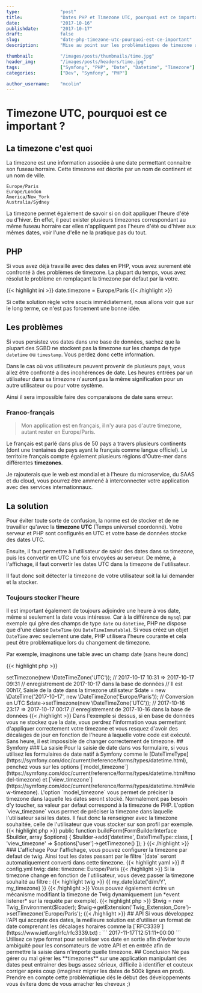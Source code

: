 ```yaml
---
type:               "post"
title:              "Dates PHP et Timezone UTC, pourquoi est ce important ?"
date:               "2017-10-16"
publishdate:        "2017-10-17"
draft:              false
slug:               "date-php-timezone-utc-pourquoi-est-ce-important"
description:        "Mise au point sur les problèmatiques de timezone avec les dates PHP."

thumbnail:          "/images/posts/thumbnails/time.jpg"
header_img:         "/images/posts/headers/time.jpg"
tags:               ["Symfony", "PHP", "Date", "Datetime", "Timezone"]
categories:         ["Dev", "Symfony", "PHP"]

author_username:    "mcolin"
---
```


# Timezone UTC, pourquoi est ce important ?

## La timezone c'est quoi

La timezone est une information associée à une date permettant connaitre son fuseau horraire. Cette timezone est décrite par un nom de continent et un nom de ville.

```
Europe/Paris
Europe/London
America/New_York
Australia/Sydney
```

La timezone permet également de savoir si on doit appliquer l'heure d'été ou d'hiver. En effet, il peut exister plusieurs timezones correspondant au même fuseau horraire car elles n'appliquent pas l'heure d'été ou d'hiver aux mêmes dates, voir l'une d'elle ne la pratique pas du tout.

## PHP

Si vous avez déjà travaillé avec des dates en PHP, vous avez surement été confronté à des problèmes de timezone. La plupart du temps, vous avez résolut le problème en remplaçant la timezone par defaut par la votre.

{{< highlight ini >}}
date.timezone = Europe/Paris
{{< /highlight >}}

Si cette solution règle votre soucis immédiatement, nous allons voir que sur le long terme, ce n'est pas forcement une bonne idée.

## Les problèmes

Si vous persistez vos dates dans une base de données, sachez que la plupart des SGBD ne stockent pas la timezone sur les champs de type `datetime` ou `timestamp`. Vous perdez donc cette information.

Dans le cas où vos utilisateurs peuvent provenir de plusieurs pays, vous allez être confronté a des incohérences de date. Les heures entrées par un utilisateur dans sa timezone n'auront pas la même signification pour un autre utilisateur ou pour votre système.

Ainsi il sera impossible faire des comparaisons de date sans erreur.

### Franco-français

> Mon application est en français, il n'y aura pas d'autre timezone, autant rester en Europe/Paris.

Le français est parlé dans plus de 50 pays a travers plusieurs continents (dont une trentaines de pays ayant le français comme langue officiel). Le territoire français compte également plusieurs régions d'Outre-mer dans différentes **timezones**.

Je rajouterais que le web est mondial et à l'heure du microservice, du SAAS et du cloud, vous pourrez être ammené à interconnecter votre application avec des services internationnaux.

## La solution

Pour éviter toute sorte de confusion, la norme est de stocker et de ne travailler qu'avec la **timezone UTC** (Temps universel coordonné). Votre serveur et PHP sont configurés en UTC et votre base de données stocke des dates UTC.

Ensuite, il faut permettre à l'utilisateur de saisir des dates dans sa timezone, puis les convertir en UTC une fois envoyées au serveur. De même, à l'affichage, il faut convertir les dates UTC dans la timezone de l'utilisateur.

Il faut donc soit détecter la timezone de votre utilisateur soit la lui demander et la stocker.

### Toujours stocker l'heure

Il est important également de toujours adjoindre une heure à vos date, même si seulement la date vous intéresse. Car à la différence de `mysql` par exemple qui gère des champs de type `date` ou `datetime`, PHP ne dispose que d'une classe `DateTime` (ou `DateTimeImmutable`). Si vous créez un objet `DateTime` avec seulement une date, PHP utilisera l'heure courante et cela peut être problèmatique lors du changement de timezone.

Par exemple, imaginons une table avec un champ date  (sans heure donc)

{{< highlight php >}}
<?php

// Il est 10h31, Saisie de la date dans la timezone utilisateur 
$date = new \DateTime('2017-10-17', new \DateTimeZone('Europe/Paris')); 
// Conversion en UTC
$date->setTimezone(new \DateTimeZone('UTC'));
// 2017-10-17 10:31 => 2017-10-17 09:31
// enregistrement de 2017-10-17 dans la base de données

// Il est 00h17, Saisie de la date dans la timezone utilisateur 
$date = new \DateTime('2017-10-17', new \DateTimeZone('Europe/Paris'));
// Conversion en UTC
$date->setTimezone(new \DateTimeZone('UTC'));
// 2017-10-16 23:17 => 2017-10-17 00:17
// enregistrement de 2017-10-16 dans la base de données
{{< /highlight >}}

Dans l'exemple si dessus, si en base de données vous ne stockez que la date, vous perdrez l'information vous permettant d'appliquer correctement votre timezone et vous resquez d'avoir des décalages de jour en fonction de l'heure à laquelle votre code est exécuté. Sans heure, il est impossible de changer correctement de timezone.

## Symfony

### La saisie

Pour la saisie de date dans vos formulaire, si vous utilisez les formulaires de date natif à Symfony comme le  [DateTimeType](https://symfony.com/doc/current/reference/forms/types/datetime.html), penchez vous sur les options [`model_timezone`](https://symfony.com/doc/current/reference/forms/types/datetime.html#model-timezone) et [`view_timezone`](https://symfony.com/doc/current/reference/forms/types/datetime.html#view-timezone).

L'option `model_timezone` vous permet de préciser la timezone dans laquelle les dates seront stocké. Normalement pas besoin d'y toucher, sa valeur par defaut correspond à la timezone de PHP.

L'option `view_timezone` vous permet de préciser la timezone dans laquelle l'utilisateur saisi les dates. Il faut donc la renseigner avec la timezone souhaitée, celle de l'utilisateur que vous stocker sur son profil par exemple.

{{< highlight php >}}
public function buildForm(FormBuilderInterface $builder, array $options)
{
  $builder->add('datetime', DateTimeType::class, [
    'view_timezone' => $options['user']->getTimezone()
  ]);
}
{{< /highlight >}}

### L'affichage

Pour l'affichage, vous pouvez configurer la timezone par defaut de twig. Ainsi tout les dates passant par le filtre `|date` seront automatiquement converti dans cette timezone.

{{< highlight yaml >}}
# config.yml
twig:
    date:
        timezone: Europe/Paris
{{< /highlight >}}

Si la timezone change en fonction de l'utilisateur, vous devez passer la timezone souhaité au filtre :

{{< highlight twig >}}
{{ my_date|date('d/m/Y', my_timezone) }}
{{< /highlight >}}

Vous pouvez également écrire un mécanisme modifiant la timezone de Twig dynamiquement (un *event listener* sur la requête par exemple).

{{< highlight php >}}
$twig = new Twig_Environment($loader);
$twig->getExtension('Twig_Extension_Core')->setTimezone('Europe/Paris');
{{< /highlight >}}

## API

Si vous développez l'API qui accepte des dates, la meilleure solution est d'utiliser un format de date comprenant les décalages horaires comme la [`RFC3339`](https://www.ietf.org/rfc/rfc3339.txt) :

```
2017-11-17T12:51:11+00:00
```

Utilisez ce type format pour serialiser vos date en sortie afin d'éviter toute ambiguité pour les consomateurs de votre API et en entrée afin de permettre la saisie dans n'importe quelle timezone.

## Conclusion

Ne pas gérer ou mal gérer les **timezones** sur une application manipulant des dates peut entrainer des bugs assez sérieux, difficile à identifier et couteux corriger après coup (imaginez migrer les dates de 500k lignes en prod). Prendre en compte cette problématique dés le début des développements vous évitera donc de vous arracher les cheveux ;)
